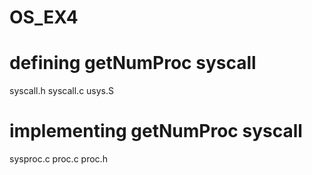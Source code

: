 # OS_EX4
# defining getNumProc syscall
syscall.h
syscall.c
usys.S
# implementing getNumProc syscall
sysproc.c
proc.c
proc.h
